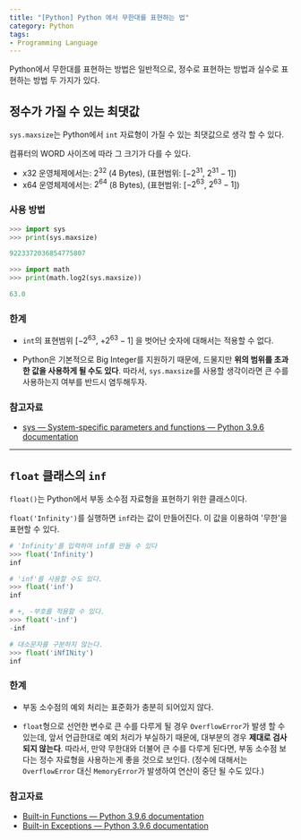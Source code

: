 ```yaml
---
title: "[Python] Python 에서 무한대를 표현하는 법"
category: Python
tags:
- Programming Language
---
```


Python에서 무한대를 표현하는 방법은 일반적으로, 정수로 표현하는 방법과 실수로 표현하는 방법 두 가지가 있다.

<!-- more -->

## 정수가 가질 수 있는 최댓값

`sys.maxsize`는 Python에서 `int` 자료형이 가질 수 있는 최댓값으로 생각 할 수 있다.

컴퓨터의 WORD 사이즈에 따라 그 크기가 다를 수 있다.

-   x32 운영체제에서는: $2^{32}$ (4 Bytes), (표현범위: [$-2^{31}$, $2^{31}-1$])
-   x64 운영체제에서는: $2^{64}$ (8 Bytes), (표현범위: [$-2^{63}$, $2^{63}-1$])

### 사용 방법

```python
>>> import sys
>>> print(sys.maxsize)

9223372036854775807

>>> import math
>>> print(math.log2(sys.maxsize))

63.0
```

### 한계

* `int`의 표현범위 $[-2^{63}$, $+2^{63}-1]$ 을 벗어난 숫자에 대해서는 적용할 수 없다.

* Python은 기본적으로 Big Integer를 지원하기 때문에, 드물지만 **위의 범위를 초과한 값을 사용하게 될 수도 있다**. 따라서, `sys.maxsize`를 사용할 생각이라면 큰 수를 사용하는지 여부를 반드시 염두해두자.

### 참고자료

-   [sys — System-specific parameters and functions — Python 3.9.6 documentation](https://docs.python.org/3/library/sys.html?highlight=sys%20maxsize#sys.maxsize)</sup>

* * *

## `float` 클래스의 `inf`

`float()`는 Python에서 부동 소수점 자료형을 표현하기 위한 클래스이다.

`float('Infinity')`를 실행하면 `inf`라는 값이 만들어진다.
이 값을 이용하여 '무한'을 표현할 수 있다.

```python
# 'Infinity'를 입력하여 inf를 만들 수 있다
>>> float('Infinity')
inf

# 'inf'를 사용할 수도 있다.
>>> float('inf')
inf

# +, -부호를 적용할 수 있다.
>>> float('-inf')
-inf

# 대소문자를 구분하지 않는다.
>>> float('iNfINity')
inf
```

### 한계

* 부동 소수점의 예외 처리는 표준화가 충분히 되어있지 않다.

* `float`형으로 선언한 변수로 큰 수를 다루게 될 경우 `OverflowError`가 발생 할 수 있는데,
앞서 언급한대로 예외 처리가 부실하기 때문에, 대부분의 경우 **제대로 검사되지 않는다**. 따라서, 만약 무한대와 더불어 큰 수를 다루게 된다면, 부동 소수점 보다는 정수 자료형을 사용하는게 좋을 것으로 보인다. (정수에 대해서는 `OverflowError` 대신 `MemoryError`가 발생하여 연산이 중단 될 수도 있다.)

### 참고자료

-   [Built-in Functions — Python 3.9.6 documentation](https://docs.python.org/3/library/functions.html?highlight=float#float)
-   [Built-in Exceptions — Python 3.9.6 documentation](https://docs.python.org/3/library/exceptions.html#OverflowError)
